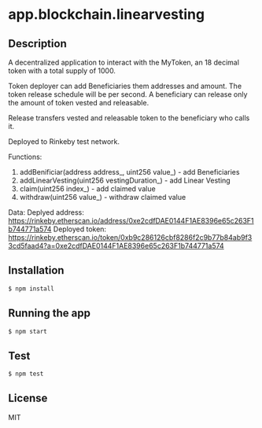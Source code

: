 # app.blockchain.linearvesting

## Description
A decentralized application to interact with the MyToken, an 18 decimal token with a total supply of 1000.

Token deployer can add Beneficiaries them addresses and amount. The token release schedule will be per second. 
A beneficiary can release only the amount of token vested and releasable.

Release transfers vested and releasable token to the beneficiary who calls it.

Deployed to Rinkeby test network.

Functions:
1. addBenificiar(address address_, uint256 value_) - add Beneficiaries
2. addLinearVesting(uint256 vestingDuration_) - add Linear Vesting
3. claim(uint256 index_) - add claimed value
4. withdraw(uint256 value_) - withdraw claimed value

Data:
Deplyed address: https://rinkeby.etherscan.io/address/0xe2cdfDAE0144F1AE8396e65c263F1b744771a574
Deployed token: https://rinkeby.etherscan.io/token/0xb9c286126cbf8286f2c9b77b84ab9f33cd5faad4?a=0xe2cdfDAE0144F1AE8396e65c263F1b744771a574

## Installation

```bash
$ npm install
```

## Running the app

```bash
$ npm start
```

## Test

```bash
$ npm test
```

## License

MIT
